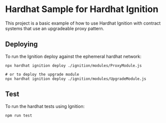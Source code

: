 # Hardhat Sample for Hardhat Ignition

This project is a basic example of how to use Hardhat Ignition with contract systems that use an upgradeable proxy pattern.

## Deploying

To run the Ignition deploy against the ephemeral hardhat network:

```shell
npx hardhat ignition deploy ./ignition/modules/ProxyModule.js

# or to deploy the upgrade module
npx hardhat ignition deploy ./ignition/modules/UpgradeModule.js
```

## Test

To run the hardhat tests using Ignition:

```shell
npm run test
```

